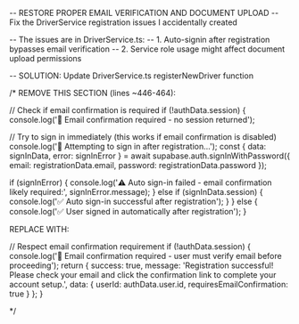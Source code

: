 -- RESTORE PROPER EMAIL VERIFICATION AND DOCUMENT UPLOAD
-- Fix the DriverService registration issues I accidentally created

-- The issues are in DriverService.ts:
-- 1. Auto-signin after registration bypasses email verification
-- 2. Service role usage might affect document upload permissions

-- SOLUTION: Update DriverService.ts registerNewDriver function

/*
REMOVE THIS SECTION (lines ~446-464):

// Check if email confirmation is required
if (!authData.session) {
  console.log('📧 Email confirmation required - no session returned');
  
  // Try to sign in immediately (this works if email confirmation is disabled)
  console.log('🔑 Attempting to sign in after registration...');
  const { data: signInData, error: signInError } = await supabase.auth.signInWithPassword({
    email: registrationData.email,
    password: registrationData.password
  });

  if (signInError) {
    console.log('⚠️ Auto sign-in failed - email confirmation likely required:', signInError.message);
  } else if (signInData.session) {
    console.log('✅ Auto sign-in successful after registration');
  }
} else {
  console.log('✅ User signed in automatically after registration');
}

REPLACE WITH:

// Respect email confirmation requirement
if (!authData.session) {
  console.log('📧 Email confirmation required - user must verify email before proceeding');
  return {
    success: true,
    message: 'Registration successful! Please check your email and click the confirmation link to complete your account setup.',
    data: {
      userId: authData.user.id,
      requiresEmailConfirmation: true
    }
  };
}

*/
